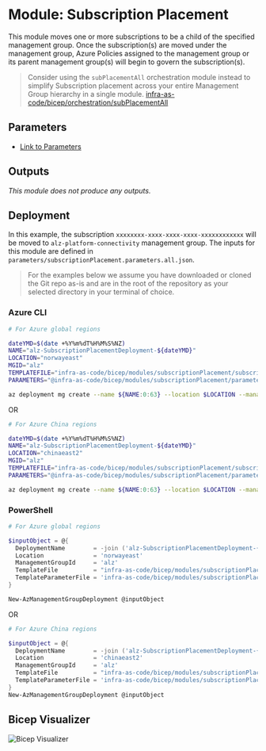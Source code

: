 # Module:  Subscription Placement

This module moves one or more subscriptions to be a child of the specified management group. Once the subscription(s) are moved under the management group, Azure Policies assigned to the management group or its parent management group(s) will begin to govern the subscription(s).

> Consider using the `subPlacementAll` orchestration module instead to simplify Subscription placement across your entire Management Group hierarchy in a single module. [infra-as-code/bicep/orchestration/subPlacementAll](https://github.com/Azure/ALZ-Bicep/tree/main/infra-as-code/bicep/orchestration/subPlacementAll)

## Parameters

- [Link to Parameters](generateddocs/subscriptionPlacement.bicep.md)

## Outputs

*This module does not produce any outputs.*

## Deployment

In this example, the subscription `xxxxxxxx-xxxx-xxxx-xxxx-xxxxxxxxxxxx` will be moved to `alz-platform-connectivity` management group. The inputs for this module are defined in `parameters/subscriptionPlacement.parameters.all.json`.

> For the  examples below we assume you have downloaded or cloned the Git repo as-is and are in the root of the repository as your selected directory in your terminal of choice.

### Azure CLI

```bash
# For Azure global regions

dateYMD=$(date +%Y%m%dT%H%M%S%NZ)
NAME="alz-SubscriptionPlacementDeployment-${dateYMD}"
LOCATION="norwayeast"
MGID="alz"
TEMPLATEFILE="infra-as-code/bicep/modules/subscriptionPlacement/subscriptionPlacement.bicep"
PARAMETERS="@infra-as-code/bicep/modules/subscriptionPlacement/parameters/subscriptionPlacement.parameters.all.json"

az deployment mg create --name ${NAME:0:63} --location $LOCATION --management-group-id $MGID --template-file $TEMPLATEFILE --parameters $PARAMETERS
```
OR
```bash
# For Azure China regions

dateYMD=$(date +%Y%m%dT%H%M%S%NZ)
NAME="alz-SubscriptionPlacementDeployment-${dateYMD}"
LOCATION="chinaeast2"
MGID="alz"
TEMPLATEFILE="infra-as-code/bicep/modules/subscriptionPlacement/subscriptionPlacement.bicep"
PARAMETERS="@infra-as-code/bicep/modules/subscriptionPlacement/parameters/subscriptionPlacement.parameters.all.json"

az deployment mg create --name ${NAME:0:63} --location $LOCATION --management-group-id $MGID --template-file $TEMPLATEFILE --parameters $PARAMETERS
```

### PowerShell

```powershell
# For Azure global regions

$inputObject = @{
  DeploymentName        = -join ('alz-SubscriptionPlacementDeployment-{0}' -f (Get-Date -Format 'yyyyMMddTHHMMssffffZ'))[0..63]
  Location              = 'norwayeast'
  ManagementGroupId     = 'alz'
  TemplateFile          = "infra-as-code/bicep/modules/subscriptionPlacement/subscriptionPlacement.bicep"
  TemplateParameterFile = 'infra-as-code/bicep/modules/subscriptionPlacement/parameters/subscriptionPlacement.parameters.all.json'
}

New-AzManagementGroupDeployment @inputObject
```
OR
```powershell
# For Azure China regions

$inputObject = @{
  DeploymentName        = -join ('alz-SubscriptionPlacementDeployment-{0}' -f (Get-Date -Format 'yyyyMMddTHHMMssffffZ'))[0..63]
  Location              = 'chinaeast2'
  ManagementGroupId     = 'alz'
  TemplateFile          = "infra-as-code/bicep/modules/subscriptionPlacement/subscriptionPlacement.bicep"
  TemplateParameterFile = 'infra-as-code/bicep/modules/subscriptionPlacement/parameters/subscriptionPlacement.parameters.all.json'
}
New-AzManagementGroupDeployment @inputObject
```

## Bicep Visualizer

![Bicep Visualizer](media/bicepVisualizer.png "Bicep Visualizer")

